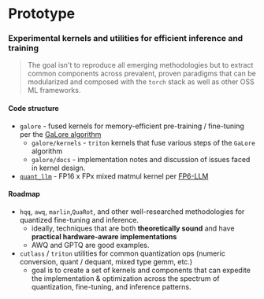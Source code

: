 # Prototype

### Experimental kernels and utilities for efficient inference and training

> The goal isn't to reproduce all emerging methodologies but to extract common components across prevalent, proven paradigms that can be modularized and composed with the `torch` stack as well as other OSS ML frameworks.

#### Code structure

- `galore` - fused kernels for memory-efficient pre-training / fine-tuning per the [GaLore algorithm](https://arxiv.org/abs/2403.03507)
  - `galore/kernels` - `triton` kernels that fuse various steps of the `GaLore` algorithm
  - `galore/docs` - implementation notes and discussion of issues faced in kernel design.
- [`quant_llm`](quant_llm) - FP16 x FPx mixed matmul kernel per [FP6-LLM](https://arxiv.org/abs/2401.14112)

#### Roadmap

- `hqq`, `awq`, `marlin`,`QuaRot`, and other well-researched methodologies for quantized fine-tuning and inference.
  - ideally, techniques that are both **theoretically sound** and have **practical hardware-aware implementations**
  - AWQ and GPTQ are good examples.
- `cutlass` / `triton` utilities for common quantization ops (numeric conversion, quant / dequant, mixed type gemm, etc.)
  - goal is to create a set of kernels and components that can expedite the implementation & optimization across the spectrum of quantization, fine-tuning, and inference patterns.
